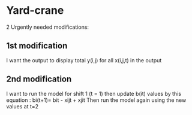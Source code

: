 # Yard-crane


2 Urgently needed modifications:

1st modification
----------------
I want the output to display total y(i,j) for all x(i,j,t) in the output


2nd modification
-----------------
I want to run the model for shift 1  (t = 1)
then update b(it) values by this equation : bi(t+1)= bit - xijt + xjit
Then run the model again using the new values at t=2
